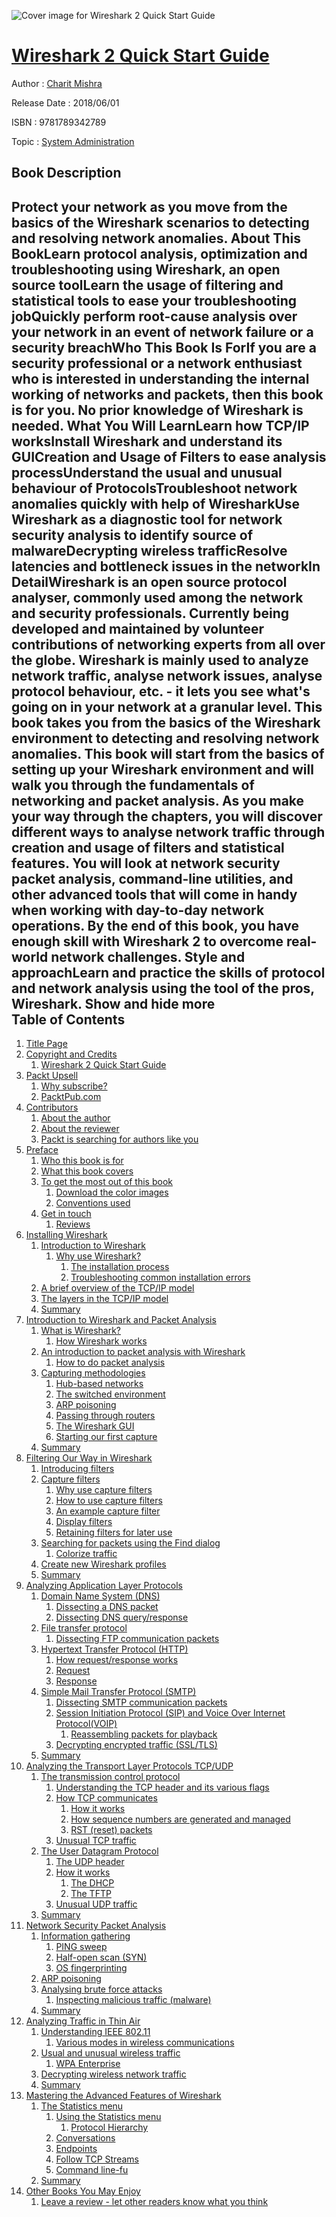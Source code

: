![Cover image for Wireshark 2 Quick Start Guide](https://imgdetail.ebookreading.net/cover/cover/system_admin/EB9781789342789.jpg)

[Wireshark 2 Quick Start Guide](https://ebookreading.net/view/book/Wireshark+2+Quick+Start+Guide-EB9781789342789_1.html "Wireshark 2 Quick Start Guide")
====================================================================================================================

Author : [Charit Mishra](https://ebookreading.net/search/author/Charit+Mishra)

Release Date : 2018/06/01

ISBN : 9781789342789

Topic : [System Administration](https://ebookreading.net/search/category/system-administration)

Book Description
-----------------

 Protect your network as you move from the basics of the Wireshark scenarios to detecting and resolving network anomalies.
About This BookLearn protocol analysis, optimization and troubleshooting using Wireshark, an open source toolLearn the usage of filtering and statistical tools to ease your troubleshooting jobQuickly perform root-cause analysis over your network in an event of network failure or a security breachWho This Book Is ForIf you are a security professional or a network enthusiast who is interested in understanding the internal working of networks and packets, then this book is for you. No prior knowledge of Wireshark is needed.
What You Will LearnLearn how TCP/IP worksInstall Wireshark and understand its GUICreation and Usage of Filters to ease analysis processUnderstand the usual and unusual behaviour of ProtocolsTroubleshoot network anomalies quickly with help of WiresharkUse Wireshark as a diagnostic tool for network security analysis to identify source of malwareDecrypting wireless trafficResolve latencies and bottleneck issues in the networkIn DetailWireshark is an open source protocol analyser, commonly used among the network and security professionals. Currently being developed and maintained by volunteer contributions of networking experts from all over the globe. Wireshark is mainly used to analyze network traffic, analyse network issues, analyse protocol behaviour, etc. - it lets you see what's going on in your network at a granular level. This book takes you from the basics of the Wireshark environment to detecting and resolving network anomalies.
This book will start from the basics of setting up your Wireshark environment and will walk you through the fundamentals of networking and packet analysis. As you make your way through the chapters, you will discover different ways to analyse network traffic through creation and usage of filters and statistical features. You will look at network security packet analysis, command-line utilities, and other advanced tools that will come in handy when working with day-to-day network operations.
By the end of this book, you have enough skill with Wireshark 2 to overcome real-world network challenges.
Style and approachLearn and practice the skills of protocol and network analysis using the tool of the pros, Wireshark.
        Show and hide more                
Table of Contents
-----------------

1. [Title Page](https://ebookreading.net/view/book/Wireshark+2+Quick+Start+Guide-EB9781789342789_2.html)
1. [Copyright and Credits](https://ebookreading.net/view/book/Wireshark+2+Quick+Start+Guide-EB9781789342789_3.html)
    1. [Wireshark 2 Quick Start Guide](https://ebookreading.net/view/book/Wireshark+2+Quick+Start+Guide-EB9781789342789_4.html)
1. [Packt Upsell](https://ebookreading.net/view/book/Wireshark+2+Quick+Start+Guide-EB9781789342789_5.html)
    1. [Why subscribe?](https://ebookreading.net/view/book/Wireshark+2+Quick+Start+Guide-EB9781789342789_6.html)
    1. [PacktPub.com](https://ebookreading.net/view/book/Wireshark+2+Quick+Start+Guide-EB9781789342789_7.html)
1. [Contributors](https://ebookreading.net/view/book/Wireshark+2+Quick+Start+Guide-EB9781789342789_8.html)
    1. [About the author](https://ebookreading.net/view/book/Wireshark+2+Quick+Start+Guide-EB9781789342789_9.html)
    1. [About the reviewer](https://ebookreading.net/view/book/Wireshark+2+Quick+Start+Guide-EB9781789342789_10.html)
    1. [Packt is searching for authors like you](https://ebookreading.net/view/book/Wireshark+2+Quick+Start+Guide-EB9781789342789_11.html)
1. [Preface](https://ebookreading.net/view/book/Wireshark+2+Quick+Start+Guide-EB9781789342789_13.html)
    1. [Who this book is for](https://ebookreading.net/view/book/Wireshark+2+Quick+Start+Guide-EB9781789342789_14.html)
    1. [What this book covers](https://ebookreading.net/view/book/Wireshark+2+Quick+Start+Guide-EB9781789342789_15.html)
    1. [To get the most out of this book](https://ebookreading.net/view/book/Wireshark+2+Quick+Start+Guide-EB9781789342789_16.html)
        1. [Download the color images](https://ebookreading.net/view/book/Wireshark+2+Quick+Start+Guide-EB9781789342789_17.html)
        1. [Conventions used](https://ebookreading.net/view/book/Wireshark+2+Quick+Start+Guide-EB9781789342789_18.html)
    1. [Get in touch](https://ebookreading.net/view/book/Wireshark+2+Quick+Start+Guide-EB9781789342789_19.html)
        1. [Reviews](https://ebookreading.net/view/book/Wireshark+2+Quick+Start+Guide-EB9781789342789_20.html)
1. [Installing Wireshark](https://ebookreading.net/view/book/Wireshark+2+Quick+Start+Guide-EB9781789342789_21.html)
    1. [Introduction to Wireshark](https://ebookreading.net/view/book/Wireshark+2+Quick+Start+Guide-EB9781789342789_22.html)
        1. [Why use Wireshark?](https://ebookreading.net/view/book/Wireshark+2+Quick+Start+Guide-EB9781789342789_23.html)
            1. [The installation process](https://ebookreading.net/view/book/Wireshark+2+Quick+Start+Guide-EB9781789342789_24.html)
            1. [Troubleshooting common installation errors](https://ebookreading.net/view/book/Wireshark+2+Quick+Start+Guide-EB9781789342789_25.html)
    1. [A brief overview of the TCP/IP model](https://ebookreading.net/view/book/Wireshark+2+Quick+Start+Guide-EB9781789342789_26.html)
    1. [The layers in the TCP/IP model](https://ebookreading.net/view/book/Wireshark+2+Quick+Start+Guide-EB9781789342789_27.html)
    1. [Summary](https://ebookreading.net/view/book/Wireshark+2+Quick+Start+Guide-EB9781789342789_28.html)
1. [Introduction to Wireshark and Packet Analysis](https://ebookreading.net/view/book/Wireshark+2+Quick+Start+Guide-EB9781789342789_29.html)
    1. [What is Wireshark?](https://ebookreading.net/view/book/Wireshark+2+Quick+Start+Guide-EB9781789342789_30.html)
        1. [How Wireshark works](https://ebookreading.net/view/book/Wireshark+2+Quick+Start+Guide-EB9781789342789_31.html)
    1. [An introduction to packet analysis with Wireshark](https://ebookreading.net/view/book/Wireshark+2+Quick+Start+Guide-EB9781789342789_32.html)
        1. [How to do packet analysis](https://ebookreading.net/view/book/Wireshark+2+Quick+Start+Guide-EB9781789342789_33.html)
    1. [Capturing methodologies](https://ebookreading.net/view/book/Wireshark+2+Quick+Start+Guide-EB9781789342789_34.html)
        1. [Hub-based networks](https://ebookreading.net/view/book/Wireshark+2+Quick+Start+Guide-EB9781789342789_35.html)
        1. [The switched environment](https://ebookreading.net/view/book/Wireshark+2+Quick+Start+Guide-EB9781789342789_36.html)
        1. [ARP poisoning](https://ebookreading.net/view/book/Wireshark+2+Quick+Start+Guide-EB9781789342789_37.html)
        1. [Passing through routers](https://ebookreading.net/view/book/Wireshark+2+Quick+Start+Guide-EB9781789342789_38.html)
        1. [The Wireshark GUI](https://ebookreading.net/view/book/Wireshark+2+Quick+Start+Guide-EB9781789342789_39.html)
        1. [Starting our first capture](https://ebookreading.net/view/book/Wireshark+2+Quick+Start+Guide-EB9781789342789_40.html)
    1. [Summary](https://ebookreading.net/view/book/Wireshark+2+Quick+Start+Guide-EB9781789342789_41.html)
1. [Filtering Our Way in Wireshark](https://ebookreading.net/view/book/Wireshark+2+Quick+Start+Guide-EB9781789342789_42.html)
    1. [Introducing filters](https://ebookreading.net/view/book/Wireshark+2+Quick+Start+Guide-EB9781789342789_43.html)
    1. [Capture filters](https://ebookreading.net/view/book/Wireshark+2+Quick+Start+Guide-EB9781789342789_44.html)
        1. [Why use capture filters](https://ebookreading.net/view/book/Wireshark+2+Quick+Start+Guide-EB9781789342789_45.html)
        1. [How to use capture filters](https://ebookreading.net/view/book/Wireshark+2+Quick+Start+Guide-EB9781789342789_46.html)
        1. [An example capture filter](https://ebookreading.net/view/book/Wireshark+2+Quick+Start+Guide-EB9781789342789_47.html)
        1. [Display filters](https://ebookreading.net/view/book/Wireshark+2+Quick+Start+Guide-EB9781789342789_48.html)
        1. [Retaining filters for later use](https://ebookreading.net/view/book/Wireshark+2+Quick+Start+Guide-EB9781789342789_49.html)
    1. [Searching for packets using the Find dialog](https://ebookreading.net/view/book/Wireshark+2+Quick+Start+Guide-EB9781789342789_50.html)
        1. [Colorize traffic](https://ebookreading.net/view/book/Wireshark+2+Quick+Start+Guide-EB9781789342789_51.html)
    1. [Create new Wireshark profiles](https://ebookreading.net/view/book/Wireshark+2+Quick+Start+Guide-EB9781789342789_52.html)
    1. [Summary](https://ebookreading.net/view/book/Wireshark+2+Quick+Start+Guide-EB9781789342789_53.html)
1. [Analyzing Application  Layer Protocols](https://ebookreading.net/view/book/Wireshark+2+Quick+Start+Guide-EB9781789342789_54.html)
    1. [Domain Name System (DNS)](https://ebookreading.net/view/book/Wireshark+2+Quick+Start+Guide-EB9781789342789_55.html)
        1. [Dissecting a DNS packet](https://ebookreading.net/view/book/Wireshark+2+Quick+Start+Guide-EB9781789342789_56.html)
        1. [Dissecting DNS query/response](https://ebookreading.net/view/book/Wireshark+2+Quick+Start+Guide-EB9781789342789_57.html)
    1. [File transfer protocol](https://ebookreading.net/view/book/Wireshark+2+Quick+Start+Guide-EB9781789342789_58.html)
        1. [Dissecting FTP communication packets](https://ebookreading.net/view/book/Wireshark+2+Quick+Start+Guide-EB9781789342789_59.html)
    1. [Hypertext Transfer Protocol (HTTP)](https://ebookreading.net/view/book/Wireshark+2+Quick+Start+Guide-EB9781789342789_60.html)
        1. [How request/response works](https://ebookreading.net/view/book/Wireshark+2+Quick+Start+Guide-EB9781789342789_61.html)
        1. [Request](https://ebookreading.net/view/book/Wireshark+2+Quick+Start+Guide-EB9781789342789_62.html)
        1. [Response](https://ebookreading.net/view/book/Wireshark+2+Quick+Start+Guide-EB9781789342789_63.html)
    1. [Simple Mail Transfer Protocol (SMTP)](https://ebookreading.net/view/book/Wireshark+2+Quick+Start+Guide-EB9781789342789_64.html)
        1. [Dissecting SMTP communication packets](https://ebookreading.net/view/book/Wireshark+2+Quick+Start+Guide-EB9781789342789_65.html)
        1. [Session Initiation Protocol (SIP) and Voice Over Internet Protocol(VOIP)](https://ebookreading.net/view/book/Wireshark+2+Quick+Start+Guide-EB9781789342789_66.html)
            1. [Reassembling packets for playback](https://ebookreading.net/view/book/Wireshark+2+Quick+Start+Guide-EB9781789342789_67.html)
        1. [Decrypting encrypted traffic (SSL/TLS)](https://ebookreading.net/view/book/Wireshark+2+Quick+Start+Guide-EB9781789342789_68.html)
    1. [Summary](https://ebookreading.net/view/book/Wireshark+2+Quick+Start+Guide-EB9781789342789_69.html)
1. [Analyzing the Transport Layer Protocols TCP/UDP](https://ebookreading.net/view/book/Wireshark+2+Quick+Start+Guide-EB9781789342789_70.html)
    1. [The transmission control protocol](https://ebookreading.net/view/book/Wireshark+2+Quick+Start+Guide-EB9781789342789_71.html)
        1. [Understanding the TCP header and its various flags](https://ebookreading.net/view/book/Wireshark+2+Quick+Start+Guide-EB9781789342789_72.html)
        1. [How TCP communicates](https://ebookreading.net/view/book/Wireshark+2+Quick+Start+Guide-EB9781789342789_73.html)
            1. [How it works](https://ebookreading.net/view/book/Wireshark+2+Quick+Start+Guide-EB9781789342789_74.html)
            1. [How sequence numbers are generated and managed](https://ebookreading.net/view/book/Wireshark+2+Quick+Start+Guide-EB9781789342789_75.html)
            1. [RST (reset) packets](https://ebookreading.net/view/book/Wireshark+2+Quick+Start+Guide-EB9781789342789_76.html)
        1. [Unusual TCP traffic](https://ebookreading.net/view/book/Wireshark+2+Quick+Start+Guide-EB9781789342789_77.html)
    1. [The User Datagram Protocol](https://ebookreading.net/view/book/Wireshark+2+Quick+Start+Guide-EB9781789342789_78.html)
        1. [The UDP header](https://ebookreading.net/view/book/Wireshark+2+Quick+Start+Guide-EB9781789342789_79.html)
        1. [How it works](https://ebookreading.net/view/book/Wireshark+2+Quick+Start+Guide-EB9781789342789_80.html)
            1. [The DHCP](https://ebookreading.net/view/book/Wireshark+2+Quick+Start+Guide-EB9781789342789_81.html)
            1. [The TFTP](https://ebookreading.net/view/book/Wireshark+2+Quick+Start+Guide-EB9781789342789_82.html)
        1. [Unusual UDP traffic](https://ebookreading.net/view/book/Wireshark+2+Quick+Start+Guide-EB9781789342789_83.html)
    1. [Summary](https://ebookreading.net/view/book/Wireshark+2+Quick+Start+Guide-EB9781789342789_84.html)
1. [Network Security Packet Analysis](https://ebookreading.net/view/book/Wireshark+2+Quick+Start+Guide-EB9781789342789_85.html)
    1. [Information gathering](https://ebookreading.net/view/book/Wireshark+2+Quick+Start+Guide-EB9781789342789_86.html)
        1. [PING sweep](https://ebookreading.net/view/book/Wireshark+2+Quick+Start+Guide-EB9781789342789_87.html)
        1. [Half-open scan (SYN)](https://ebookreading.net/view/book/Wireshark+2+Quick+Start+Guide-EB9781789342789_88.html)
        1. [OS fingerprinting](https://ebookreading.net/view/book/Wireshark+2+Quick+Start+Guide-EB9781789342789_89.html)
    1. [ARP poisoning](https://ebookreading.net/view/book/Wireshark+2+Quick+Start+Guide-EB9781789342789_90.html)
    1. [Analysing brute force attacks](https://ebookreading.net/view/book/Wireshark+2+Quick+Start+Guide-EB9781789342789_91.html)
        1. [Inspecting malicious traffic (malware)](https://ebookreading.net/view/book/Wireshark+2+Quick+Start+Guide-EB9781789342789_92.html)
    1. [Summary](https://ebookreading.net/view/book/Wireshark+2+Quick+Start+Guide-EB9781789342789_93.html)
1. [Analyzing Traffic in Thin Air](https://ebookreading.net/view/book/Wireshark+2+Quick+Start+Guide-EB9781789342789_94.html)
    1. [Understanding IEEE 802.11](https://ebookreading.net/view/book/Wireshark+2+Quick+Start+Guide-EB9781789342789_95.html)
        1. [Various modes in wireless communications](https://ebookreading.net/view/book/Wireshark+2+Quick+Start+Guide-EB9781789342789_96.html)
    1. [Usual and unusual wireless traffic](https://ebookreading.net/view/book/Wireshark+2+Quick+Start+Guide-EB9781789342789_97.html)
        1. [WPA Enterprise](https://ebookreading.net/view/book/Wireshark+2+Quick+Start+Guide-EB9781789342789_98.html)
    1. [Decrypting wireless network traffic](https://ebookreading.net/view/book/Wireshark+2+Quick+Start+Guide-EB9781789342789_99.html)
    1. [Summary](https://ebookreading.net/view/book/Wireshark+2+Quick+Start+Guide-EB9781789342789_100.html)
1. [Mastering the Advanced Features of Wireshark](https://ebookreading.net/view/book/Wireshark+2+Quick+Start+Guide-EB9781789342789_101.html)
    1. [The Statistics menu](https://ebookreading.net/view/book/Wireshark+2+Quick+Start+Guide-EB9781789342789_102.html)
        1. [Using the Statistics menu](https://ebookreading.net/view/book/Wireshark+2+Quick+Start+Guide-EB9781789342789_103.html)
            1. [Protocol Hierarchy](https://ebookreading.net/view/book/Wireshark+2+Quick+Start+Guide-EB9781789342789_104.html)
        1. [Conversations](https://ebookreading.net/view/book/Wireshark+2+Quick+Start+Guide-EB9781789342789_105.html)
        1. [Endpoints](https://ebookreading.net/view/book/Wireshark+2+Quick+Start+Guide-EB9781789342789_106.html)
        1. [Follow TCP Streams](https://ebookreading.net/view/book/Wireshark+2+Quick+Start+Guide-EB9781789342789_107.html)
        1. [Command line-fu](https://ebookreading.net/view/book/Wireshark+2+Quick+Start+Guide-EB9781789342789_108.html)
    1. [Summary](https://ebookreading.net/view/book/Wireshark+2+Quick+Start+Guide-EB9781789342789_109.html)
1. [Other Books You May Enjoy](https://ebookreading.net/view/book/Wireshark+2+Quick+Start+Guide-EB9781789342789_110.html)
    1. [Leave a review - let other readers know what you think](https://ebookreading.net/view/book/Wireshark+2+Quick+Start+Guide-EB9781789342789_111.html)
